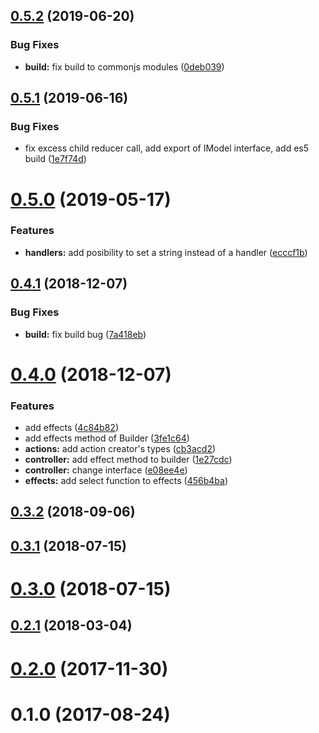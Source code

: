 <a name="0.5.2"></a>
## [0.5.2](https://github.com/megazazik/encaps/compare/v0.5.1...v0.5.2) (2019-06-20)


### Bug Fixes

* **build:** fix build to commonjs modules ([0deb039](https://github.com/megazazik/encaps/commit/0deb039))



<a name="0.5.1"></a>
## [0.5.1](https://github.com/megazazik/encaps/compare/v0.5.0...v0.5.1) (2019-06-16)


### Bug Fixes

* fix excess child reducer call, add export of IModel interface, add es5 build ([1e7f74d](https://github.com/megazazik/encaps/commit/1e7f74d))



<a name="0.5.0"></a>
# [0.5.0](https://github.com/megazazik/encaps/compare/v0.4.1...v0.5.0) (2019-05-17)


### Features

* **handlers:** add posibility to set a string instead of a handler ([ecccf1b](https://github.com/megazazik/encaps/commit/ecccf1b))



<a name="0.4.1"></a>
## [0.4.1](https://github.com/megazazik/encaps/compare/v0.4.0...v0.4.1) (2018-12-07)


### Bug Fixes

* **build:** fix build bug ([7a418eb](https://github.com/megazazik/encaps/commit/7a418eb))



<a name="0.4.0"></a>
# [0.4.0](https://github.com/megazazik/encaps/compare/v0.3.2...v0.4.0) (2018-12-07)


### Features

* add effects ([4c84b82](https://github.com/megazazik/encaps/commit/4c84b82))
* add effects method of Builder ([3fe1c64](https://github.com/megazazik/encaps/commit/3fe1c64))
* **actions:** add action creator's types ([cb3acd2](https://github.com/megazazik/encaps/commit/cb3acd2))
* **controller:** add effect method to builder ([1e27cdc](https://github.com/megazazik/encaps/commit/1e27cdc))
* **controller:** change interface ([e08ee4e](https://github.com/megazazik/encaps/commit/e08ee4e))
* **effects:** add select function to effects ([456b4ba](https://github.com/megazazik/encaps/commit/456b4ba))



<a name="0.3.2"></a>
## [0.3.2](https://github.com/megazazik/encaps/compare/v0.3.1...v0.3.2) (2018-09-06)



<a name="0.3.1"></a>
## [0.3.1](https://github.com/megazazik/encaps/compare/v0.3.0...v0.3.1) (2018-07-15)



<a name="0.3.0"></a>
# [0.3.0](https://github.com/megazazik/encaps/compare/v0.2.1...v0.3.0) (2018-07-15)



<a name="0.2.1"></a>
## [0.2.1](https://github.com/megazazik/encaps/compare/v0.2.0...v0.2.1) (2018-03-04)



<a name="0.2.0"></a>
# [0.2.0](https://github.com/megazazik/encaps/compare/v0.1.0...v0.2.0) (2017-11-30)



<a name="0.1.0"></a>
# 0.1.0 (2017-08-24)



